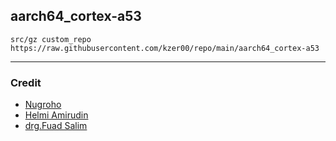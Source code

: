## aarch64_cortex-a53


 ```
 src/gz custom_repo https://raw.githubusercontent.com/kzer00/repo/main/aarch64_cortex-a53
 ```   
      
----------------------------------------------------------------------------------------------------------------------------      
 
### Credit
- [Nugroho](https://radenku.com)
- [Helmi Amirudin](https://helmiau.com/about)
- [drg.Fuad Salim](https://pulpstone.pw)
